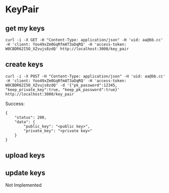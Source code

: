 # KeyPair

## get my keys

```
curl -i -X GET -H "Content-Type: application/json" -H 'uid: aa@bb.cc' -H 'client: Yoo49xZm0GqRfmAT3aDqRQ' -H 'access-token: W0CBDR62I5O_XZvujs8zdQ' http://localhost:3000/key_pair

```


## create keys
```
curl -i -X POST -H "Content-Type: application/json" -H 'uid: aa@bb.cc' -H 'client: Yoo49xZm0GqRfmAT3aDqRQ' -H 'access-token: W0CBDR62I5O_XZvujs8zdQ' -d '{"pk_password":12345, "keep_private_key":true, "keep_pk_password":true}' http://localhost:3000/key_pair
```

Success:
```
{
    "status": 200,
    "data": {
        "public_key": "<public key>",
        "private_key": "<private key>"
    }
}
```

## upload keys


## update keys
Not Implemented






